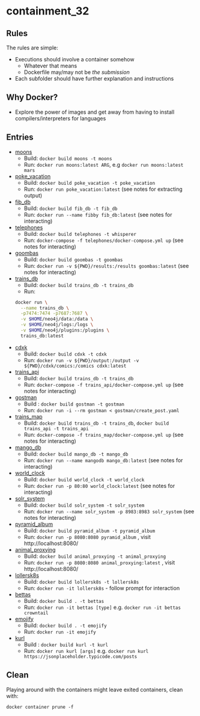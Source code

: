 # containment_32

## Rules

The rules are simple:

* Executions should involve a container somehow
  * Whatever that means
  * Dockerfile may/may not be _the submission_
* Each subfolder should have further explanation and instructions

## Why Docker?

* Explore the power of images and get away from having to install compilers/interpreters for languages

## Entries

* [moons](./moons/README.md)
  * Build: `docker build moons -t moons`
  * Run: `docker run moons:latest ARG`, e.g `docker run moons:latest mars`
* [poke_vacation](./poke_vacation/README.md)
  * Build: `docker build poke_vacation -t poke_vacation`
  * Run: `docker run poke_vacation:latest` (see notes for extracting output)
* [fib_db](./fib_db/README.md)
  * Build: `docker build fib_db -t fib_db`
  * Run: `docker run --name fibby fib_db:latest` (see notes for interacting)
* [telephones](./telephones/README.md)
  * Build: `docker build telephones -t whisperer`
  * Run: `docker-compose -f telephones/docker-compose.yml up` (see notes for interacting)
* [goombas](./goombas/README.md)
  * Build: `docker build goombas -t goombas`
  * Run: `docker run -v ${PWD}/results:/results goombas:latest` (see notes for interacting)
* [trains_db](./trains_db/README.md)
  * Build: `docker build trains_db -t trains_db`
  * Run:
  ```bash
  docker run \
    --name trains_db \
    -p7474:7474 -p7687:7687 \
    -v $HOME/neo4j/data:/data \
    -v $HOME/neo4j/logs:/logs \
    -v $HOME/neo4j/plugins:/plugins \
    trains_db:latest
  ```
* [cdxk](./cdxk/README.md)
  * Build: `docker build cdxk -t cdxk`
  * Run: `docker run -v ${PWD}/output:/output -v ${PWD}/cdxk/comics:/comics cdxk:latest`
* [trains_api](./trains_api/README.md)
  * Build: `docker build trains_db -t trains_db`
  * Run: `docker-compose -f trains_api/docker-compose.yml up` (see notes for interacting)
* [gostman](./gostman/README.md)
  * Build : `docker build gostman -t gostman`
  * Run: `docker run -i --rm gostman < gostman/create_post.yaml`
* [trains_map](./trains_map/README.md)
  * Build: `docker build trains_db -t trains_db`, `docker build trains_api -t trains_api`
  * Run: `docker-compose -f trains_map/docker-compose.yml up` (see notes for interacting)
* [mango_db](./mango_db/README.md)
  * Build: `docker build mango_db -t mango_db`
  * Run: `docker run --name mangodb mango_db:latest` (see notes for interacting)
* [world_clock](./world_clock/README.md)
  * Build: `docker build world_clock -t world_clock`
  * Run: `docker run -p 80:80 world_clock:latest` (see notes for interacting)
* [solr_system](./solr_system/README.md)
  * Build: `docker build solr_system -t solr_system`
  * Run: `docker run --name solr_system -p 8983:8983 solr_system` (see notes for interacting)
* [pyramid_album](./pyramid_album/README.md)
  * Build: `docker build pyramid_album -t pyramid_album`
  * Run: `docker run -p 8080:8080 pyramid_album` , visit http://localhost:8080/
* [animal_proxying](./animal_proxying/README.md)
  * Build: `docker build animal_proxying -t animal_proxying`
  * Run: `docker run -p 8080:8080 animal_proxying:latest` , visit http://localhost:8080/
* [lollersk8s](./lollersk8s/README.md)
  * Build: `docker build lollersk8s -t lollersk8s`
  * Run: `docker run -it lollersk8s` - follow prompt for interaction
* [bettas](./bettas/README.md)
  * Build: `docker build . -t bettas`
  * Run: `docker run -it bettas [type]` e.g. `docker run -it bettas crowntail`
* [emojify](./emojify/README.md)
  * Build: `docker build . -t emojify`
  * Run: `docker run -it emojify`
* [kurl](./kurl/README.md)
  * Build : `docker build kurl -t kurl`
  * Run: `docker run kurl [args]` e.g. `docker run kurl https://jsonplaceholder.typicode.com/posts`

## Clean

Playing around with the containers might leave exited containers, clean with:

```
docker container prune -f
```
